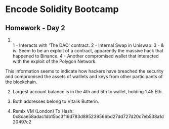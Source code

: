 # Encode Solidity Bootcamp

## Homework - Day 2


1. <br>
    1 - Interacts with 'The DAO' contract.
    2 - Internal Swap in Uniswap.
    3 - & iv. Seem to be an exploit of a contract, apparently the massive hack that happened to Binance.
    4 - Another compromised wallet that interacted with the exploit of the Polygon Network.
    <br>
This information seems to indicate how hackers have breached the security and compromised the assets of walllets and keys from other participants of the blockchain.

2. Largest account balance is in the 4th and 5th tx wallet, holding 1.45 Eth.

3. Both addresses belong to Vitalik Butterin.

4. Remix VM (London) Tx Hash: 0x8cae58adac1db15bc3f16d783d895239566bd27dd727d20c7eb538a1d20497c2

